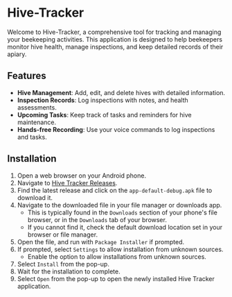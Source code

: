 # Hive-Tracker
Welcome to Hive-Tracker, a comprehensive tool for tracking and managing your beekeeping activities. 
This application is designed to help beekeepers monitor hive health, manage inspections, and keep detailed records of their apiary.

## Features
- **Hive Management**: Add, edit, and delete hives with detailed information.
- **Inspection Records**: Log inspections with notes, and health assessments.
- **Upcoming Tasks**: Keep track of tasks and reminders for hive maintenance.
- **Hands-free Recording**: Use your voice commands to log inspections and tasks.

## Installation
1. Open a web browser on your Android phone.
2. Navigate to [Hive Tracker Releases](https://github.com/Penguin-Airlines/Hive-Tracker/releases).
3. Find the latest release and click on the `app-default-debug.apk` file to download it.
4. Navigate to the downloaded file in your file manager or downloads app.  
   - This is typically found in the `Downloads` section of your phone's file browser, or in the `Downloads` tab of your browser.
   - If you cannot find it, check the default download location set in your browser or file manager.
5. Open the file, and run with `Package Installer` if prompted.
6. If prompted, select `Settings` to allow installation from unknown sources.
    - Enable the option to allow installations from unknown sources.
7. Select `Install` from the pop-up.  
8. Wait for the installation to complete.  
9. Select `Open` from the pop-up to open the newly installed Hive Tracker application.